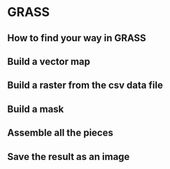 # GRASS


## How to find your way in GRASS


## Build a vector map


## Build a raster from the csv data file


## Build a mask


## Assemble all the pieces


## Save the result as an image